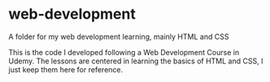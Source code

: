 # web-development
A folder for my web development learning, mainly HTML and CSS

This is the code I developed following a Web Development Course in Udemy. The lessons are centered in learning the basics
of HTML and CSS, I just keep them here for reference.
